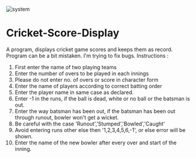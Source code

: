 ![system](https://hizliresim.com/TqFZ9q)

# Cricket-Score-Display
A program, displays cricket game scores and keeps them as record.
Program can be a bit mistaken. I'm trying to fix bugs.
Instructions :
1. First enter the name of two playing teams
2. Enter the number of overs to be played in each innings
3. Please do not enter no. of overs or score in character form
4. Enter the name of players according to correct batting order
5. Enter the player name in same case as declared.
6. Enter -1 in the runs, if the ball is dead, white or no ball or the batsman is out.
7. Enter the way batsman has been out, if the batsman has been out through runout, bowler won't get a wicket.
8. Be careful with the case 'Runout','Stumped','Bowled','Caught'
9. Avoid entering runs other else then '1,2,3,4,5,6,-1', or else error will be shown.
10. Enter the name of the new bowler after every over and start of the inning.
